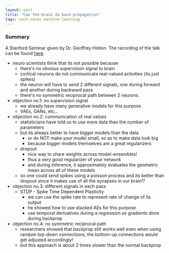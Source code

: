 ```yaml
---
layout: post
title: "Can the brain do back-propagation"
tags: tech-notes machine-learning
---
```


### Summary
A Stanford Seminar given by Dr. Geoffrey Hinton. The recording of the talk can
be found [here](https://www.youtube.com/watch?v=VIRCybGgHts)
- neuro scientists think that its not possible because
  - there's no obvious supervision signal to brain
  - cortical neurons do not communicate real-valued activities (its just spikes)
  - the neuron will have to send 2 different signals, one during forward and another
    during backward pass
  - there's no symmetric reciprocal path between 2 neurons
- objection no.1: no supervision signal
  - we already have many generative models for this purpose
  - VAEs, GANs, etc...
- objection no.2: communication of real values
  - statisticians have told us to use more data than the number of parameters
  - but its always better to have bigger models than the data
    - or do NOT make your model small, so as to make data look big
    - because bigger models themselves are a great regularizers
  - dropout
    - nice way to share weights across model-ensembles!
    - thus a very good regularizer of your network
    - and during inference, it approximately evaluates the geometric mean across
      all of these models
  - so one could send spikes using a poisson process and its better than dropout
    since it makes use of all the synapses in our brain!?
- objection no.3: different signals in each pass
  - STDP - Spike Time Dependent Plasticity
    - we can use the spike rate to represent rate of change of its output
    - he showed how to use stacked AEs for this purpose
    - use temporal derivatives during a regression as gradients done during backprop
- objection no.4: no symmetric reciprocal path
  - researchers showed that backprop still works well even when using random
    top-down connections, the bottom-up connections would get adjusted accordingly!
  - but this approach is about 2 times slower than the normal backprop
